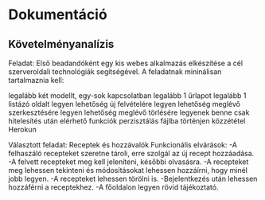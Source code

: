 # Dokumentáció

## Követelményanalízis

Feladat: 
Első beadandóként egy kis webes alkalmazás elkészítése a cél szerveroldali technológiák segítségével. A feladatnak mininálisan tartalmaznia kell:

legalább két modellt, egy-sok kapcsolatban
legalább 1 űrlapot
legalább 1 listázó oldalt
legyen lehetőség új felvételére
legyen lehetőség meglévő szerkesztésére
legyen lehetőség meglévő törlésére
legyenek benne csak hitelesítés után elérhető funkciók
perzisztálás fájlba történjen
közzététel Herokun

Választott feladat: Receptek és hozzávalók
Funkcionális elvárások:
-A felhaszáló recepteket szeretne tároli, erre szolgál az új recept hozzáadása.
-A felvett recepteket meg kell jeleníteni, későbbi olvasásra.
-A recepteket meg lehessen tekinteni és módosításokat lehessen hozzáírni, hogy minél jobb legyen.
-A recepteket lehessen törölni is.
-Bejelentkezés után lehessen hozzáférni a receptekhez.
-A főoldalon legyen rövid tájékoztató.
